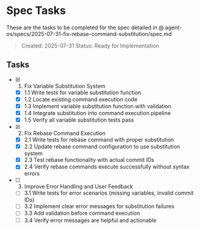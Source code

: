 # Spec Tasks

These are the tasks to be completed for the spec detailed in @.agent-os/specs/2025-07-31-fix-rebase-command-substitution/spec.md

> Created: 2025-07-31
> Status: Ready for Implementation

## Tasks

- [x] 1. Fix Variable Substitution System
  - [x] 1.1 Write tests for variable substitution function
  - [x] 1.2 Locate existing command execution code
  - [x] 1.3 Implement variable substitution function with validation
  - [x] 1.4 Integrate substitution into command execution pipeline
  - [x] 1.5 Verify all variable substitution tests pass

- [x] 2. Fix Rebase Command Execution
  - [x] 2.1 Write tests for rebase command with proper substitution
  - [x] 2.2 Update rebase command configuration to use substitution system
  - [x] 2.3 Test rebase functionality with actual commit IDs
  - [x] 2.4 Verify rebase commands execute successfully without syntax errors

- [ ] 3. Improve Error Handling and User Feedback
  - [ ] 3.1 Write tests for error scenarios (missing variables, invalid commit IDs)
  - [ ] 3.2 Implement clear error messages for substitution failures
  - [ ] 3.3 Add validation before command execution
  - [ ] 3.4 Verify error messages are helpful and actionable